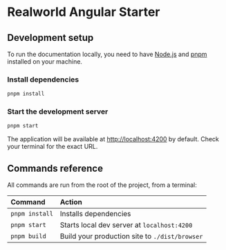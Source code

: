 # Realworld Angular Starter

## Development setup

To run the documentation locally, you need to have [Node.js](https://nodejs.org/en) and [pnpm](https://pnpm.io/fr/) installed on your machine.

### Install dependencies

```bash
pnpm install
```

### Start the development server

```bash
pnpm start
```

The application will be available at [http://localhost:4200](http://localhost:4200) by default. Check your terminal for the exact URL.

## Commands reference

All commands are run from the root of the project, from a terminal:

| Command                      | Action                                         |
|:-----------------------------|:-----------------------------------------------|
| `pnpm install`               | Installs dependencies                          |
| `pnpm start`                 | Starts local dev server at `localhost:4200`    |
| `pnpm build`                 | Build your production site to `./dist/browser` |
